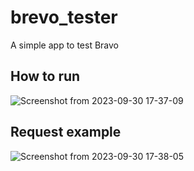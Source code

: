 # brevo_tester

A simple app to test Bravo

## How to run

![Screenshot from 2023-09-30 17-37-09](https://github.com/YacineSteeve/brevo_tester/assets/64146788/f80ec7ea-6111-44c3-ac19-6f39595bee0d)


## Request example

![Screenshot from 2023-09-30 17-38-05](https://github.com/YacineSteeve/brevo_tester/assets/64146788/4095fa1e-d02f-4b9c-9b5c-fe72449145d2)

